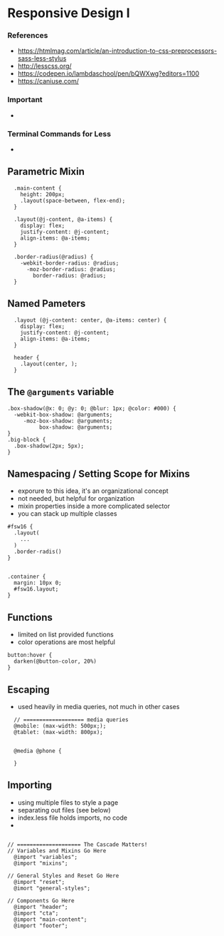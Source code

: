 # Responsive Design I


### References
  - https://htmlmag.com/article/an-introduction-to-css-preprocessors-sass-less-stylus
  - http://lesscss.org/
  - https://codepen.io/lambdaschool/pen/bQWXwg?editors=1100
  - https://caniuse.com/

### Important
  - 

### Terminal Commands for Less
  - 


## Parametric Mixin
```
  .main-content {
    height: 200px;
    .layout(space-between, flex-end);
  }

  .layout(@j-content, @a-items) {
    display: flex;
    justify-content: @j-content;
    align-items: @a-items;
  }

  .border-radius(@radius) {
    -webkit-border-radius: @radius;
      -moz-border-radius: @radius;
        border-radius: @radius;
  }
```

##  Named Pameters
```
  .layout (@j-content: center, @a-items: center) {
    display: flex;
    justify-content: @j-content;
    align-items: @a-items;
  }

  header {
    .layout(center, );
  }

```

## The `@arguments` variable 
```
.box-shadow(@x: 0; @y: 0; @blur: 1px; @color: #000) {
  -webkit-box-shadow: @arguments;
     -moz-box-shadow: @arguments;
          box-shadow: @arguments;
}
.big-block {
  .box-shadow(2px; 5px);
}
```

## Namespacing / Setting Scope for Mixins
- exporure to this idea, it's an organizational concept
- not needed, but helpful for organization
- mixin properties inside a more complicated selector
- you can stack up multiple classes
```
#fsw16 {
  .layout(
    ...
  )
  .border-radis()
}


.container {
  margin: 10px 0;
  #fsw16.layout;
}
```

## Functions
  - limited on list provided functions
  - color operations are most helpful
```
button:hover {
  darken(@button-color, 20%)
}

```


## Escaping
  - used heavily in media queries, not much in other cases
```
  // =================== media queries 
  @mobile: (max-width: 500px;);
  @tablet: (max-width: 800px);


  @media @phone {

  }
```

## Importing
  - using multiple files to style a page
  - separating out files (see below)
  - index.less file holds imports, no code
  - 

  ```

  // ==================== The Cascade Matters!
  // Variables and Mixins Go Here
    @import "variables";
    @import "mixins";

  // General Styles and Reset Go Here
    @import "reset";
    @imort "general-styles";

  // Components Go Here
    @import "header";
    @import "cta";
    @import "main-content";
    @import "footer";
  ```
